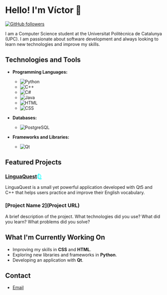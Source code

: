 # Hello! I'm Víctor 👋

[![GitHub followers](https://img.shields.io/github/followers/your-username?label=Follow&style=social)](https://github.com/inkih04)

I am a Computer Science student at the Universitat Politècnica de Catalunya (UPC). I am passionate about software development and always looking to learn new technologies and improve my skills.

## Technologies and Tools

- **Programming Languages:**
  - ![Python](https://img.shields.io/badge/-Python-3776AB?logo=python&logoColor=white&style=flat-square)
  - ![C++](https://img.shields.io/badge/-C++-00599C?logo=c%2B%2B&logoColor=white&style=flat-square)
  - ![C#](https://img.shields.io/badge/-C%23-239120?logo=c-sharp&logoColor=white&style=flat-square)
  - ![Java](https://img.shields.io/badge/-Java-007396?logo=java&logoColor=white&style=flat-square)
  - ![HTML](https://img.shields.io/badge/-HTML-E34F26?logo=html5&logoColor=white&style=flat-square)
  - ![CSS](https://img.shields.io/badge/-CSS-1572B6?logo=css3&logoColor=white&style=flat-square)
  
- **Databases:**
  - ![PostgreSQL](https://img.shields.io/badge/-PostgreSQL-336791?logo=postgresql&logoColor=white&style=flat-square)

- **Frameworks and Libraries:**
  - ![Qt](https://img.shields.io/badge/-Qt-41CD52?logo=qt&logoColor=white&style=flat-square)

## Featured Projects

### <span style="display: flex; align-items: center;">[LinguaQuest](https://github.com/inkih04/LinguaQuest) <img src="https://github.com/inkih04/LinguaQuest/blob/main/imagesREADME/logo2.png" alt="logo2" width="20" height="20" >
LinguaQuest is a small yet powerful application developed with Qt5 and C++ that helps users practice and improve their English vocabulary. 

### [Project Name 2](Project URL)
A brief description of the project. What technologies did you use? What did you learn? What problems did you solve?

## What I'm Currently Working On

- Improving my skills in **CSS** and **HTML**.
- Exploring new libraries and frameworks in **Python**.
- Developing an application with **Qt**.

## Contact

- [Email](mailto:04.diez.v)
